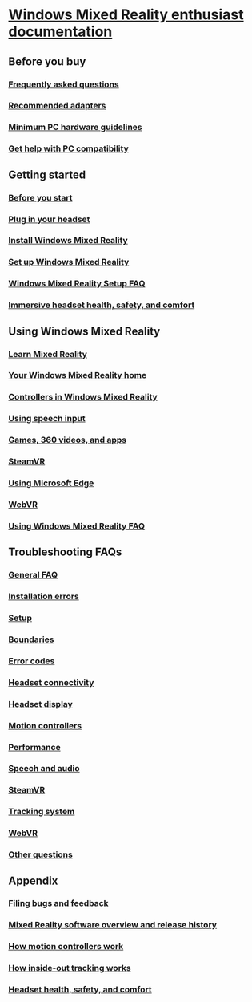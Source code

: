 # [Windows Mixed Reality enthusiast documentation](index.yml)

## Before you buy
### [Frequently asked questions](before-you-buy-faqs.md)
### [Recommended adapters](recommended-adapters-for-windows-mixed-reality-capable-pcs.md)
### [Minimum PC hardware guidelines](windows-mixed-reality-minimum-pc-hardware-compatibility-guidelines.md)
### [Get help with PC compatibility](get-help-with-pc-compatibility.md)

## Getting started
### [Before you start](before-you-start.md)
### [Plug in your headset](plug-in-your-headset.md)
### [Install Windows Mixed Reality](install-windows-mixed-reality.md)
### [Set up Windows Mixed Reality](set-up-windows-mixed-reality.md)
### [Windows Mixed Reality Setup FAQ](wmr-setup-faq.md)
### [Immersive headset health, safety, and comfort](wmr-health-safety-comfort.md)

## Using Windows Mixed Reality
### [Learn Mixed Reality](learn-mixed-reality.md)
### [Your Windows Mixed Reality home](your-mixed-reality-home.md)
### [Controllers in Windows Mixed Reality](controllers-in-wmr.md)
### [Using speech input](using-speech-in-wmr.md)
### [Games, 360 videos, and apps](using-games-and-apps-in-windows-mixed-reality.md)
### [SteamVR](using-steamvr-with-windows-mixed-reality.md)
### [Using Microsoft Edge](using-microsoft-edge.md)  
### [WebVR](webvr.md)
### [Using Windows Mixed Reality FAQ](using-wmr-faq.md)

## Troubleshooting FAQs
### [General FAQ](troubleshooting-windows-mixed-reality.md)
### [Installation errors](installation_errors.md)
### [Setup](set-up-questions.md)
### [Boundaries](boundary-questions.md)
### [Error codes](error-codes.md)
### [Headset connectivity](headset-connectivity.md)
### [Headset display](headset-display.md)
### [Motion controllers](motion-controller-problems.md)
### [Performance](performance-questions.md)
### [Speech and audio](speech-and-audio.md)
### [SteamVR](steamvr-questions.md)
### [Tracking system](tracking.md)
### [WebVR](webvr-questions.md)
### [Other questions](other-questions.md)

## Appendix
### [Filing bugs and feedback](filing-feedback.md)
### [Mixed Reality software overview and release history](mixed-reality-software.md)
### [How motion controllers work](motion-controllers.md)
### [How inside-out tracking works](tracking-system.md)
### [Headset health, safety, and comfort](wmr-health-safety-comfort.md)
